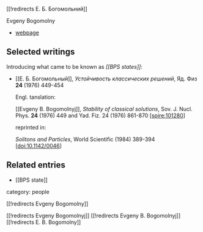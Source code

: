 [[!redirects Е. Б. Богомольний]]

Evgeny Bogomolny

* [webpage](http://www.itp.ac.ru/en/persons/bogomolny-evgeny-borisovich)

## Selected writings

Introducing what came to be known as *[[BPS states]]*:

* [[Е. Б. Богомольный]], _&#1059;&#1089;&#1090;&#1086;&#1081;&#1095;&#1080;&#1074;&#1086;&#1089;&#1090;&#1100; &#1082;&#1083;&#1072;&#1089;&#1089;&#1080;&#1095;&#1077;&#1089;&#1082;&#1080;&#1093; &#1088;&#1077;&#1096;&#1077;&#1085;&#1080;&#1081;_, &#1071;&#1076;. &#1060;&#1080;&#1079; __24__ (1976) 449-454

  Engl. tanslation:

  [[Evgeny B. Bogomolnyj]], *Stability of classical solutions*, Sov. J. Nucl. Phys. **24** (1976) 449  and Yad. Fiz. 24 (1976) 861-870 &lbrack;[spire:101280](https://inspirehep.net/literature/101280)&rbrack;

  reprinted in:

  *Solitons and Particles*, World Scientific (1984) 389-394 &lbrack;[doi:10.1142/0046](https://doi.org/10.1142/0046)&rbrack;



## Related entries

* [[BPS state]]


category: people

[[!redirects Evgeny Bogomolny]]

[[!redirects Evgeny Bogomolnyj]]
[[!redirects Evgeny B. Bogomolnyj]]
[[!redirects E. B. Bogomolny]]
